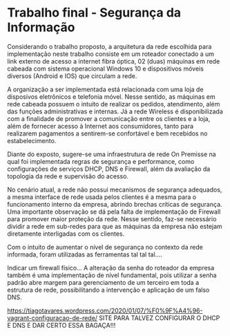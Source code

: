 # Trabalho final - Segurança da Informação

Considerando o trabalho proposto, a arquitetura da rede escolhida para implementação neste trabalho consiste em um roteador conectado a um link externo de acesso a internet fibra óptica, 02 (duas) máquinas em rede cabeada com sistema operacional Windows 10 e dispositivos móveis diversos (Android e IOS) que circulam a rede.

A organização a ser implementada está relacionada com uma loja de disposivos eletrônicos e telefonia móvel. Nesse sentido, as máquinas em rede cabeada possuem o intuito de realizar os pedidos, atendimento, além das funções administrativas e internas. Já a rede Wireless é disponibilizada com a finalidade de promover a comunicação entre os clientes e a loja, além de fornecer acesso à Internet aos consumidores, tanto para realizarem pagamentos a sentirem-se confortável e bem recebidos no estabelecimento.

Diante do exposto, sugere-se uma infraestrutura de rede On Premisse na qual foi implementada regras de segurança e performance, como configurações de serviços DHCP, DNS e Firewall, além da avaliação da topologia da rede e supervisão do acesso.

No cenário atual, a rede não possui mecanismos de segurança adequados, a mesma interface de rede usada pelos clientes é a mesma para o funcionamento interno da empresa, abrindo brechas críticas de segurança. Uma importante observação se dá pela falta de implementação de Firewall para promover maior proteção da rede. Nesse sentido, faz-se necessário dividir a rede em sub-redes para que as máquinas da empresa não estejam diretamente interligadas com os clientes. 

Com o intuito de aumentar o nível de segurança no contexto da rede informada, foram utilizadas as ferramentas tal tal tal....

Indicar um firewall físico...
A alteração da senha do roteador da empresa também é uma implementação de nível fundamental, pois utilizar a senha padrão abre margem para gerenciamento de um terceiro em toda a estrutura de rede, possibilitando a intervenção e aplicação de um falso DNS.


https://tiagotavares.wordpress.com/2020/01/07/%F0%9F%A4%96-vagrant-configuracao-de-rede/
SITE PARA TALVEZ CONFIGURAR O DHCP E DNS E DAR CERTO ESSA BAGAÇA!!!
